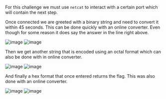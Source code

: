 For this challenge we must use `netcat` to interact with a certain port which will contain the next step. 

Once connected we are greeted with a binary string and need to convert it within 45 seconds. This can be done quickly with an online converter. Even though for some reason it does say the answer in the line right above. 

![image](https://github.com/JMacPort/picoCTFs/assets/145376972/eedf4e88-1f8c-4ce8-9602-77b311e47b58)
![image](https://github.com/JMacPort/picoCTFs/assets/145376972/61968b06-439e-4d47-ba7e-85a6ef292418)

Then we get another string that is encoded using an octal format which can also be done with in online converter. 

![image](https://github.com/JMacPort/picoCTFs/assets/145376972/d180eadb-1e4a-4549-bf4a-cc226702de49)
![image](https://github.com/JMacPort/picoCTFs/assets/145376972/67dbf9f4-1217-45a1-9e78-5306fb3613d4)

And finally a hex format that once entered returns the flag. This was also done with an online converter. 

![image](https://github.com/JMacPort/picoCTFs/assets/145376972/6d3f1aef-6bd1-4e12-8f9a-a937ea1a57a9)
![image](https://github.com/JMacPort/picoCTFs/assets/145376972/348f03d9-a137-4681-98a9-6ed1560fa1e1)

